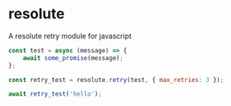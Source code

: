 # resolute
A resolute retry module for javascript

``` javascript
const test = async (message) => {
    await some_promise(message);
};

const retry_test = resolute.retry(test, { max_retries: 3 });

await retry_test('hello');
```
